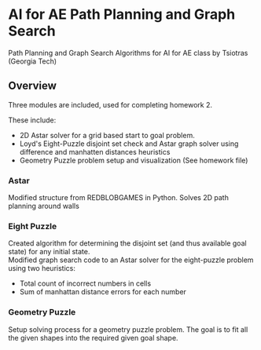 # AI for AE Path Planning and Graph Search
Path Planning and Graph Search Algorithms for AI for AE class by Tsiotras (Georgia Tech)

## Overview

Three modules are included, used for completing homework 2.

These include:
* 2D Astar solver for a grid based start to goal problem.
* Loyd's Eight-Puzzle disjoint set check and Astar graph solver using difference and manhatten distances heuristics
* Geometry Puzzle problem setup and visualization (See homework file)

### Astar

Modified structure from REDBLOBGAMES in Python.  Solves 2D path planning around walls

### Eight Puzzle

Created algorithm for determining the disjoint set (and thus available goal state) for any initial state.  
Modified graph search code to an Astar solver for the eight-puzzle problem using two heuristics:
* Total count of incorrect numbers in cells
* Sum of manhattan distance errors for each number

### Geometry Puzzle

Setup solving process for a geometry puzzle problem.  The goal is to fit all the given shapes into the required given goal shape.

